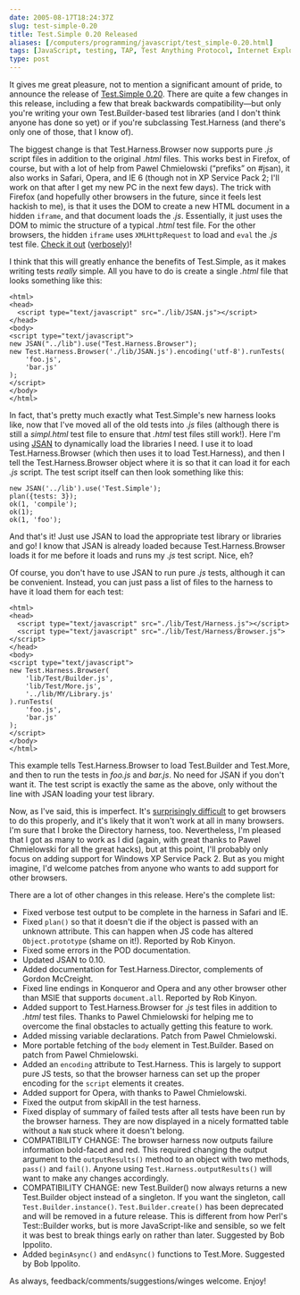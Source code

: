 ```yaml
--- 
date: 2005-08-17T18:24:37Z
slug: test-simple-0.20
title: Test.Simple 0.20 Released
aliases: [/computers/programming/javascript/test_simple-0.20.html]
tags: [JavaScript, testing, TAP, Test Anything Protocol, Internet Explorer, Safari, Firefox, Opera]
type: post
---
```


It gives me great pleasure, not to mention a significant amount of pride, to
announce the release of [Test.Simple 0.20]. There are quite a few changes in
this release, including a few that break backwards compatibility—but only you're
writing your own Test.Builder-based test libraries (and I don't think anyone has
done so yet) or if you're subclassing Test.Harness (and there's only one of
those, that I know of).

The biggest change is that Test.Harness.Browser now supports pure *.js* script
files in addition to the original *.html* files. This works best in Firefox, of
course, but with a lot of help from Pawel Chmielowski (“prefiks” on \#jsan), it
also works in Safari, Opera, and IE 6 (though not in XP Service Pack 2; I'll
work on that after I get my new PC in the next few days). The trick with Firefox
(and hopefully other browsers in the future, since it feels lest hackish to me),
is that it uses the DOM to create a new HTML document in a hidden `iframe`, and
that document loads the *.js*. Essentially, it just uses the DOM to mimic the
structure of a typical *.html* test file. For the other browsers, the hidden
`iframe` uses `XMLHttpRequest` to load and `eval` the *.js* test file. [Check it
out] ([verbosely])!

I think that this will greatly enhance the benefits of Test.Simple, as it makes
writing tests *really* simple. All you have to do is create a single *.html*
file that looks something like this:

    <html>
    <head>
      <script type="text/javascript" src="./lib/JSAN.js"></script>
    </head>
    <body>
    <script type="text/javascript">
    new JSAN("../lib").use("Test.Harness.Browser");
    new Test.Harness.Browser('./lib/JSAN.js').encoding('utf-8').runTests(
        'foo.js',
        'bar.js'
    );
    </script>
    </body>
    </html>

In fact, that's pretty much exactly what Test.Simple's new harness looks like,
now that I've moved all of the old tests into *.js* files (although there is
still a *simpl.html* test file to ensure that *.html* test files still work!).
Here I'm using [JSAN] to dynamically load the libraries I need. I use it to load
Test.Harness.Browser (which then uses it to load Test.Harness), and then I tell
the Test.Harness.Browser object where it is so that it can load it for each
*.js* script. The test script itself can then look something like this:

    new JSAN('../lib').use('Test.Simple');
    plan({tests: 3});
    ok(1, 'compile');
    ok(1);
    ok(1, 'foo');

And that's it! Just use JSAN to load the appropriate test library or libraries
and go! I know that JSAN is already loaded because Test.Harness.Browser loads it
for me before it loads and runs my *.js* test script. Nice, eh?

Of course, you don't have to use JSAN to run pure *.js* tests, although it can
be convenient. Instead, you can just pass a list of files to the harness to have
it load them for each test:

    <html>
    <head>
      <script type="text/javascript" src="./lib/Test/Harness.js"></script>
      <script type="text/javascript" src="./lib/Test/Harness/Browser.js"></script>
    </head>
    <body>
    <script type="text/javascript">
    new Test.Harness.Browser(
        'lib/Test/Builder.js',
        'lib/Test/More.js',
        '../lib/MY/Library.js'
    ).runTests(
        'foo.js',
        'bar.js'
    );
    </script>
    </body>
    </html>

This example tells Test.Harness.Browser to load Test.Builder and Test.More, and
then to run the tests in *foo.js* and *bar.js*. No need for JSAN if you don't
want it. The test script is exactly the same as the above, only without the line
with JSAN loading your test library.

Now, as I've said, this is imperfect. It's [surprisingly difficult] to get
browsers to do this properly, and it's likely that it won't work at all in many
browsers. I'm sure that I broke the Directory harness, too. Nevertheless, I'm
pleased that I got as many to work as I did (again, with great thanks to Pawel
Chmielowski for all the great hacks), but at this point, I'll probably only
focus on adding support for Windows XP Service Pack 2. But as you might imagine,
I'd welcome patches from anyone who wants to add support for other browsers.

There are a lot of other changes in this release. Here's the complete list:

-   Fixed verbose test output to be complete in the harness in Safari and IE.
-   Fixed `plan()` so that it doesn't die if the object is passed with an
    unknown attribute. This can happen when JS code has altered
    `Object.prototype` (shame on it!). Reported by Rob Kinyon.
-   Fixed some errors in the POD documentation.
-   Updated JSAN to 0.10.
-   Added documentation for Test.Harness.Director, complements of Gordon
    McCreight.
-   Fixed line endings in Konqueror and Opera and any other browser other than
    MSIE that supports `document.all`. Reported by Rob Kinyon.
-   Added support to Test.Harness.Browser for *.js* test files in addition to
    *.html* test files. Thanks to Pawel Chmielowski for helping me to overcome
    the final obstacles to actually getting this feature to work.
-   Added missing variable declarations. Patch from Pawel Chmielowski.
-   More portable fetching of the `body` element in Test.Builder. Based on patch
    from Pawel Chmielowski.
-   Added an `encoding` attribute to Test.Harness. This is largely to support
    pure JS tests, so that the browser harness can set up the proper encoding
    for the `script` elements it creates.
-   Added support for Opera, with thanks to Pawel Chmielowski.
-   Fixed the output from skipAll in the test harness.
-   Fixed display of summary of failed tests after all tests have been run by
    the browser harness. They are now displayed in a nicely formatted table
    without a `NaN` stuck where it doesn't belong.
-   COMPATIBILITY CHANGE: The browser harness now outputs failure information
    bold-faced and red. This required changing the output argument to the
    `outputResults()` method to an object with two methods, `pass()` and
    `fail()`. Anyone using `Test.Harness.outputResults()` will want to make any
    changes accordingly.
-   COMPATIBILITY CHANGE: new Test.Builder() now always returns a new
    Test.Builder object instead of a singleton. If you want the singleton, call
    `Test.Builder.instance()`. `Test.Builder.create()` has been deprecated and
    will be removed in a future release. This is different from how Perl's
    Test::Builder works, but is more JavaScript-like and sensible, so we felt it
    was best to break things early on rather than later. Suggested by Bob
    Ippolito.
-   Added `beginAsync()` and `endAsync()` functions to Test.More. Suggested by
    Bob Ippolito.

As always, feedback/comments/suggestions/winges welcome. Enjoy!

  [Test.Simple 0.20]: http://www.openjsan.org/doc/t/th/theory/Test/Simple/0.20/index.html
    "Download Test.Simple 0.20 from JSAN"
  [Check it out]: http://www.openjsan.org/src/t/th/theory/Test.Simple-0.20/tests/index.html
    "Run the Test.Simple test harness now!"
  [verbosely]: http://www.openjsan.org/src/t/th/theory/Test.Simple-0.20/tests/index.html?verbose=1
    "Run the Test.Simple test harness verbosely!"
  [JSAN]: http://www.openjsan.org/doc/c/cw/cwest/JSAN/
    "Download JSAN and start using JavaScript Libraries!"
  [surprisingly difficult]: /programming/javascript/need_js_genius.html
    "Plea for Help from JavaScript Geniuses"
